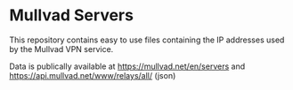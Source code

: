 # Mullvad Servers

This repository contains easy to use files containing the IP addresses used by the Mullvad VPN service. 

Data is publically available at https://mullvad.net/en/servers and https://api.mullvad.net/www/relays/all/ (json)

